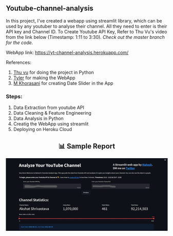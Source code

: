 ## Youtube-channel-analysis

In this project, I've created a webapp using streamlit library, which can be used by any youtuber to analyse their channel. All they need to enter is their API key and Channel ID.
To Create Youtube API Key, Refer to Thu Vu's video from the link below (Timestamp: 1:11 to 3:30).
*Check out the master branch for the code.*

WebApp link: https://yt-channel-analysis.herokuapp.com/

References:
1. [Thu vu](https://youtu.be/D56_Cx36oGY) for doing the project in Python
2. [Tyler](https://github.com/tylerjrichards/streamlit_goodreads_app) for making the WebApp
3. [M Khorasani](https://towardsdatascience.com/creating-an-interactive-datetime-filter-with-pandas-and-streamlit-156e1ea12e90) for creating Date Slider in the App

### Steps: 
1. Data Extraction from youtube API
2. Data Cleaning & Feature Engineering 
3. Data Analysis in Python
4. Creatig the WebApp using streamlit
5. Deploying on Heroku Cloud

<h2 align="center">📊 Sample Report </h2> 
<p align="center">
 <img src="https://github.com/Mahesh-221/Youtube-channel-analysis/blob/main/App_LandingPage.jpg?raw=true" width="800"/>
</p>
